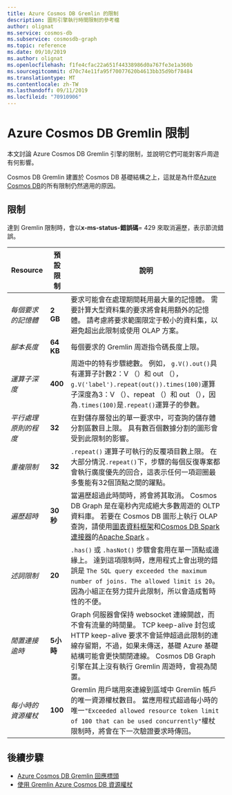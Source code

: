 ```yaml
---
title: Azure Cosmos DB Gremlin 的限制
description: 圖形引擎執行時間限制的參考檔
author: olignat
ms.service: cosmos-db
ms.subservice: cosmosdb-graph
ms.topic: reference
ms.date: 09/10/2019
ms.author: olignat
ms.openlocfilehash: f1fe4cfac22a651f44338986d0a767fe3e1a360b
ms.sourcegitcommit: d70c74e11fa95f70077620b4613bb35d9bf78484
ms.translationtype: MT
ms.contentlocale: zh-TW
ms.lasthandoff: 09/11/2019
ms.locfileid: "70910906"
---
```

# <a name="azure-cosmos-db-gremlin-limits"></a>Azure Cosmos DB Gremlin 限制
本文討論 Azure Cosmos DB Gremlin 引擎的限制，並說明它們可能對客戶周遊有何影響。

Cosmos DB Gremlin 建置於 Cosmos DB 基礎結構之上，這就是為什麼[Azure Cosmos DB](https://docs.microsoft.com/azure/cosmos-db/concepts-limits)的所有限制仍然適用的原因。 

## <a name="limits"></a>限制

達到 Gremlin 限制時，會以**x-ms-status-錯誤碼**= 429 來取消遍歷，表示節流錯誤。

**Resource**    | **預設限制** | **說明**
--- | --- | ---
*每個要求的記憶體* | **2 GB** | 要求可能會在處理期間耗用最大量的記憶體。 需要計算大型資料集的要求將會耗用額外的記憶體。 請考慮將要求範圍限定于較小的資料集，以避免超出此限制或使用 OLAP 方案。
*腳本長度* | **64 KB** | 每個要求的 Gremlin 周遊指令碼長度上限。
*運算子深度* | **400** |  周遊中的特有步驟總數。 例如， ```g.V().out()```具有運算子計數2：V （）和 out （）， ```g.V('label').repeat(out()).times(100)```運算子深度為3：V （）、repeat （）和 out （），因為```.times(100)```是```.repeat()```運算子的參數。
*平行處理原則的程度* | **32** | 在對儲存層發出的單一要求中，可查詢的儲存體分割區數目上限。 具有數百個數據分割的圖形會受到此限制的影響。
*重複限制* | **32** | ```.repeat()``` 運算子可執行的反覆項目數上限。 在大部分情況```.repeat()```下，步驟的每個反復專案都會執行廣度優先的回合，這表示任何一項迴圈最多隻能有32個頂點之間的躍點。
*遍歷超時* | **30 秒** | 當遍歷超過此時間時，將會將其取消。 Cosmos DB Graph 是在毫秒內完成絕大多數周遊的 OLTP 資料庫。 若要在 Cosmos DB 圖形上執行 OLAP 查詢，請使用[圖表資料框架](https://spark.apache.org/docs/latest/sql-programming-guide.html#datasets-and-dataframes)和[Cosmos DB Spark 連接器](https://github.com/Azure/azure-cosmosdb-spark)的[Apache Spark](https://azure.microsoft.com/services/cosmos-db/) 。
*述詞限制* | **20** | ```.has()``` 或 ```.hasNot()``` 步驟會套用在單一頂點或邊緣上。 達到這項限制時，應用程式上會出現的錯誤是 ```The SQL query exceeded the maximum number of joins. The allowed limit is 20```。 因為小組正在努力提升此限制，所以會造成暫時性的不便。 
*閒置連接逾時* | **5小時** | Graph 伺服器會保持 websocket 連線開啟，而不會有流量的時間量。 TCP keep-alive 封包或 HTTP keep-alive 要求不會延伸超過此限制的連線存留期，不過，如果未傳送，基礎 Azure 基礎結構可能會更快關閉連線。 Cosmos DB Graph 引擎在其上沒有執行 Gremlin 周遊時，會視為閒置。
*每小時的資源權杖* | **100** | Gremlin 用戶端用來連線到區域中 Gremlin 帳戶的唯一資源權杖數目。 當應用程式超過每小時的唯一`"Exceeded allowed resource token limit of 100 that can be used concurrently"`權杖限制時，將會在下一次驗證要求時傳回。

## <a name="next-steps"></a>後續步驟
* [Azure Cosmos DB Gremlin 回應標頭](gremlin-headers.md) 
* [使用 Gremlin Azure Cosmos DB 資源權杖](how-to-use-resource-tokens-gremlin.md)
